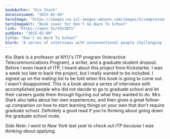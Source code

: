 ```yaml
---
bookAuthor: "Kio Stark"
dateConsumed: "2015-02-09"
heroImage: "https://images-na.ssl-images-amazon.com/images/S/compressed.photo.goodreads.com/books/1364915938i/17726184.jpg"
heroImageAlt: "Book cover for Don't Go Back To School"
link: "https://amzn.to/43xIBTv"
pubDate: "2015-02-09"
title: "Don't Go Back To School"
blurb: "A series of interviews with unconventional people challenging the traditional education-to-career pathway, advocating for alternative methods of learning and skill acquisition outside formal academic institutions."
---
```


Kio Stark is a professor at NYU's ITP program (Interactive Telecommunications Program), a writer, and a graduate student dropout. Before I even heard of ITP, I heard about this project from Kickstarter. I was a week too late to back the project, but I really wanted to be included. I signed up on the mailing list to be told when this book is going to come out. I wasn't disappointed. This is a book about a series of interviews with accomplished people who did not decide to go to graduate school and let their careers guide them through figuring out what they wanted to do. Mrs. Stark also talks about her own experiences, and then gives a great follow-up companion on how to start learning things on your own that don't require graduate school. Definitely a good read if you're thinking about going down the graduate school route.

_Side Note: I went to New York last year to check out ITP because I was thinking about applying._
